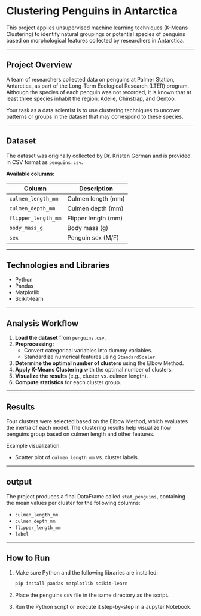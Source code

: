 # Clustering Penguins in Antarctica

This project applies unsupervised machine learning techniques (K-Means Clustering) to identify natural groupings or potential species of penguins based on morphological features collected by researchers in Antarctica.

---

## Project Overview

A team of researchers collected data on penguins at Palmer Station, Antarctica, as part of the Long-Term Ecological Research (LTER) program. Although the species of each penguin was not recorded, it is known that at least three species inhabit the region: Adelie, Chinstrap, and Gentoo.

Your task as a data scientist is to use clustering techniques to uncover patterns or groups in the dataset that may correspond to these species.

---

## Dataset

The dataset was originally collected by Dr. Kristen Gorman and is provided in CSV format as `penguins.csv`.

**Available columns:**

| Column               | Description                 |
|----------------------|-----------------------------|
| `culmen_length_mm`   | Culmen length (mm)          |
| `culmen_depth_mm`    | Culmen depth (mm)           |
| `flipper_length_mm`  | Flipper length (mm)         |
| `body_mass_g`        | Body mass (g)               |
| `sex`                | Penguin sex (M/F)           |

---

## Technologies and Libraries

- Python
- Pandas
- Matplotlib
- Scikit-learn

---

## Analysis Workflow

1. **Load the dataset** from `penguins.csv`.
2. **Preprocessing:**
   - Convert categorical variables into dummy variables.
   - Standardize numerical features using `StandardScaler`.
3. **Determine the optimal number of clusters** using the Elbow Method.
4. **Apply K-Means Clustering** with the optimal number of clusters.
5. **Visualize the results** (e.g., cluster vs. culmen length).
6. **Compute statistics** for each cluster group.

---

## Results

Four clusters were selected based on the Elbow Method, which evaluates the inertia of each model. The clustering results help visualize how penguins group based on culmen length and other features.

Example visualization:
- Scatter plot of `culmen_length_mm` vs. cluster labels.

---

## output

The project produces a final DataFrame called `stat_penguins`, containing the mean values per cluster for the following columns:

- `culmen_length_mm`
- `culmen_depth_mm`
- `flipper_length_mm`
- `label`

---

## How to Run

1. Make sure Python and the following libraries are installed:
   ```bash
   pip install pandas matplotlib scikit-learn

2. Place the penguins.csv file in the same directory as the script.

3. Run the Python script or execute it step-by-step in a Jupyter Notebook.
